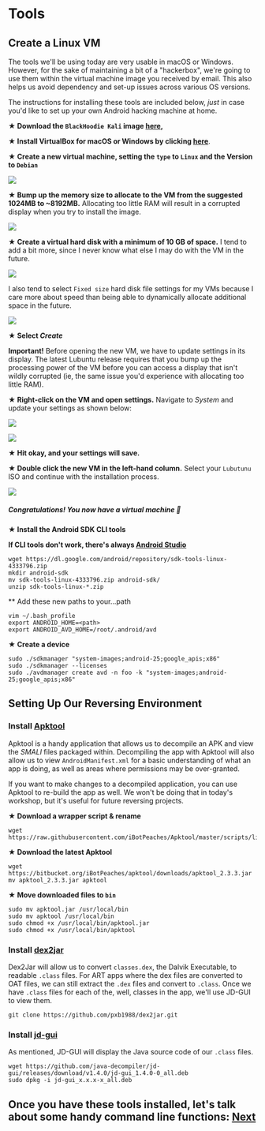 # Tools

## Create a Linux VM

The tools we'll be using today are very usable in macOS or Windows. However, for the sake of maintaining a bit of a "hackerbox", we're going to use them within the virtual machine image you received by email. This also helps us avoid dependency and set-up issues across various OS versions.

The instructions for installing these tools are included below, *just* in case you'd like to set up your own Android hacking machine at home. 

**★ Download the `BlackHoodie Kali` image [here](http://cdimage.ubuntu.com/lubuntu/releases/18.04/release/lubuntu-18.04.1-desktop-amd64.iso),**

**★ Install VirtualBox for macOS or Windows by clicking [here](https://download.virtualbox.org)**.  

**★ Create a new virtual machine, setting the `type` to `Linux` and the Version to `Debian`**

![](/img/Create_VM.png)


**★ Bump up the memory size to allocate to the VM from the suggested 1024MB to ~8192MB.** Allocating too little RAM will result in a corrupted display when you try to install the image.

![](/img/Set_VM_Memory.png)

**★ Create a virtual hard disk with a minimum of 10 GB of space.** I tend to add a bit more, since I never know what else I may do with the VM in the future.

![](/img/Create_VM_HDD.png)

I also tend to select `Fixed size` hard disk file settings for my VMs because I care more about speed than being able to dynamically allocate additional space in the future.

![](/img/Fixed_Size_HDD.png)

**★ Select _Create_**

**Important!** Before opening the new VM, we have to update settings in its display. The latest Lubuntu release requires that you bump up the processing power of the VM before you can access a display that isn't wildly corrupted (ie, the same issue you'd experience with allocating too little RAM).

**★ Right-click on the VM and open settings.** Navigate to _System_ and update your settings as shown below:

![](/img/Right_Click_New_VM.png)

![](/img/Set_4_cores.png)

**★ Hit okay, and your settings will save.**

**★ Double click the new VM in the left-hand column.** Select your `Lubutunu` ISO and continue with the installation process.

![](/img/Lubuntu_startup.png)

##### Congratulations! You now have a virtual machine 🎉

**★ Install the Android SDK CLI tools**

**If CLI tools don't work, there's always [Android Studio](https://developer.android.com/studio/#downloads)**

```shell
wget https://dl.google.com/android/repository/sdk-tools-linux-4333796.zip
mkdir android-sdk
mv sdk-tools-linux-4333796.zip android-sdk/
unzip sdk-tools-linux-*.zip
```

** Add these new paths to your...path
```
vim ~/.bash_profile
export ANDROID_HOME=<path>
export ANDROID_AVD_HOME=/root/.android/avd
```

**★  Create a device**
```shell
sudo ./sdkmanager "system-images;android-25;google_apis;x86"
sudo ./sdkmanager --licenses
sudo ./avdmanager create avd -n foo -k "system-images;android-25;google_apis;x86"
```

## Setting Up Our Reversing Environment

### Install [Apktool](https://ibotpeaches.github.io/Apktool/install/)
 
Apktool is a handy application that allows us to decompile an APK and view the _SMALI_ files packaged within. Decompiling the app with Apktool will also allow us to view `AndroidManifest.xml` for a basic understanding of what an app is doing, as well as areas where permissions may be over-granted.

If you want to make changes to a decompiled application, you can use Apktool to re-build the app as well. We won't be doing that in today's workshop, but it's useful for future reversing projects. 

**★ Download a wrapper script & rename** 

```shell
wget https://raw.githubusercontent.com/iBotPeaches/Apktool/master/scripts/linux/apktool.bat
```

**★ Download the latest Apktool**
```shell
wget https://bitbucket.org/iBotPeaches/apktool/downloads/apktool_2.3.3.jar
mv apktool_2.3.3.jar apktool
```

**★ Move downloaded files to `bin`**
```shell
sudo mv apktool.jar /usr/local/bin
sudo mv apktool /usr/local/bin
sudo chmod +x /usr/local/bin/apktool.jar
sudo chmod +x /usr/local/bin/apktool
```

### Install [dex2jar](https://github.com/pxb1988/dex2jar)

Dex2Jar will allow us to convert `classes.dex`, the Dalvik Executable, to readable `.class` files. For ART apps where the dex files are converted to OAT files, we can still extract the `.dex` files and convert to `.class`. Once we have `.class` files for each of the, well, classes in the app, we'll use JD-GUI to view them.

```shell
git clone https://github.com/pxb1988/dex2jar.git
```

### Install [jd-gui](http://jd.benow.ca/)

As mentioned, JD-GUI will display the Java source code of our `.class` files. 

```shell
wget https://github.com/java-decompiler/jd-gui/releases/download/v1.4.0/jd-gui_1.4.0-0_all.deb
sudo dpkg -i jd-gui_x.x.x-x_all.deb 
```

## Once you have these tools installed, let's talk about some handy command line functions: [Next](https://github.com/chmodxx/BlackHoodie2018/blob/master/lab/CLI_Kung_Fu.markdown)
